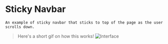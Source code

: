 # Sticky Navbar

    An example of sticky navbar that sticks to top of the page as the user scrolls down.

> Here's a short gif on how this works!
![Interface](https://github.com/VinayakRB/Vanilla-JS-Projects/blob/%2315-Sticky-Nabvar/assets/chrome-capture.gif?raw=true)